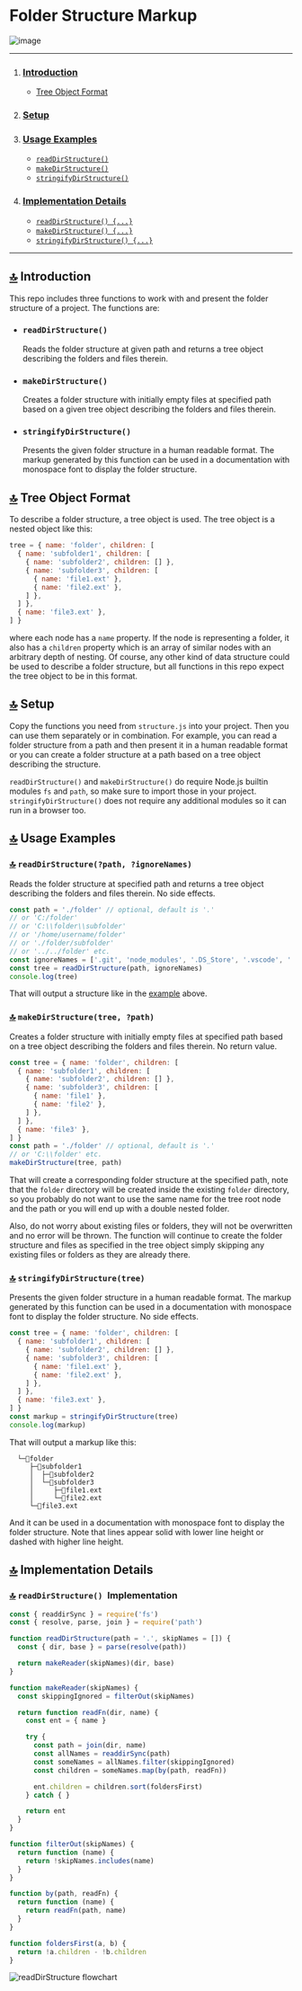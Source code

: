 # Folder Structure Markup

![image](https://github.com/UniBreakfast/folder-structure-markup/assets/19654456/9d6b0fd0-188d-4485-9484-1c726a288261)
<hr>
  
1. ### [Introduction](#-introduction)
    - [Tree Object Format](#-tree-object-format) 
2. ### [Setup](#-setup)
3. ### [Usage Examples](#-usage-examples)
    - [`readDirStructure()`](#-readdirstructurepath-ignorenames)
    - [`makeDirStructure()`](#-makedirstructuretree-path)
    - [`stringifyDirStructure()`](#-stringifydirstructuretree)
4. ### [Implementation Details](#-implementation-details)
    - [`readDirStructure() {...}`](#-readdirstructurepath-ignorenames-1)
    - [`makeDirStructure() {...}`](#-makedirstructuretree-path-1)
    - [`stringifyDirStructure() {...}`](#-stringifydirstructuretree-1)
  
<hr>

## [🔝](#--introduction) Introduction

This repo includes three functions to work with and present the folder structure of a project. The functions are:

- ### `readDirStructure()`
  Reads the folder structure at given path and returns a tree object describing the folders and files therein.

- ### `makeDirStructure()`
  Creates a folder structure with initially empty files at specified path based on a given tree object describing the folders and files therein.

- ### `stringifyDirStructure()`
  Presents the given folder structure in a human readable format. The markup generated by this function can be used in a documentation with monospace font to display the folder structure.

## [🔝](#--introduction) Tree Object Format

To describe a folder structure, a tree object is used. The tree object is a nested object like this:

```js
tree = { name: 'folder', children: [
  { name: 'subfolder1', children: [
    { name: 'subfolder2', children: [] },
    { name: 'subfolder3', children: [
      { name: 'file1.ext' },
      { name: 'file2.ext' },
    ] },
  ] },
  { name: 'file3.ext' },
] }
```

where each node has a `name` property. If the node is representing a folder, it also has a `children` property which is an array of similar nodes with an arbitrary depth of nesting. Of course, any other kind of data structure could be used to describe a folder structure, but all functions in this repo expect the tree object to be in this format.

## [🔝](#--introduction) Setup

Copy the functions you need from `structure.js` into your project. Then you can use them separately or in combination. For example, you can read a folder structure from a path and then present it in a human readable format or you can create a folder structure at a path based on a tree object describing the structure.

`readDirStructure()` and `makeDirStructure()` do require Node.js builtin modules `fs` and `path`, so make sure to import those in your project. `stringifyDirStructure()` does not require any additional modules so it can run in a browser too.

## [🔝](#--introduction) Usage Examples

### [🔝](#--introduction) `readDirStructure(?path, ?ignoreNames)`

Reads the folder structure at specified path and returns a tree object describing the folders and files therein. No side effects.

```js
const path = './folder' // optional, default is '.'
// or 'C:/folder'
// or 'C:\\folder\\subfolder'
// or '/home/username/folder'
// or './folder/subfolder'
// or '../../folder' etc.
const ignoreNames = ['.git', 'node_modules', '.DS_Store', '.vscode', '.gitignore'] // optional, default is []
const tree = readDirStructure(path, ignoreNames)
console.log(tree)
``` 

That will output a structure like in the [example](#tree-object-format) above.

### [🔝](#--introduction) `makeDirStructure(tree, ?path)`

Creates a folder structure with initially empty files at specified path based on a tree object describing the folders and files therein. No return value.

```js
const tree = { name: 'folder', children: [
  { name: 'subfolder1', children: [
    { name: 'subfolder2', children: [] },
    { name: 'subfolder3', children: [
      { name: 'file1' },
      { name: 'file2' },
    ] },
  ] },
  { name: 'file3' },
] }
const path = './folder' // optional, default is '.'
// or 'C:\\folder' etc.
makeDirStructure(tree, path)
```
That will create a corresponding folder structure at the specified path, note that the `folder` directory will be created inside the existing `folder` directory, so you probably do not want to use the same name for the tree root node and the path or you will end up with a double nested folder.

Also, do not worry about existing files or folders, they will not be overwritten and no error will be thrown. The function will continue to create the folder structure and files as specified in the tree object simply skipping any existing files or folders as they are already there.

### [🔝](#--introduction) `stringifyDirStructure(tree)`

Presents the given folder structure in a human readable format. The markup generated by this function can be used in a documentation with monospace font to display the folder structure. No side effects.

```js
const tree = { name: 'folder', children: [
  { name: 'subfolder1', children: [
    { name: 'subfolder2', children: [] },
    { name: 'subfolder3', children: [
      { name: 'file1.ext' },
      { name: 'file2.ext' },
    ] },
  ] },
  { name: 'file3.ext' },
] }
const markup = stringifyDirStructure(tree)
console.log(markup)
```
That will output a markup like this:

```
  └─📁folder
     ├─📁subfolder1
     │  ├─📁subfolder2
     │  └─📁subfolder3
     │     ├─📄file1.ext
     │     └─📄file2.ext
     └─📄file3.ext
```
And it can be used in a documentation with monospace font to display the folder structure. Note that lines appear solid with lower line height or dashed with higher line height.

## [🔝](#--introduction) Implementation Details

### [🔝](#--introduction) `readDirStructure() `Implementation

```js
const { readdirSync } = require('fs')
const { resolve, parse, join } = require('path')

function readDirStructure(path = '.', skipNames = []) {
  const { dir, base } = parse(resolve(path))

  return makeReader(skipNames)(dir, base)
}

function makeReader(skipNames) {
  const skippingIgnored = filterOut(skipNames)

  return function readFn(dir, name) {
    const ent = { name }

    try {
      const path = join(dir, name)
      const allNames = readdirSync(path)
      const someNames = allNames.filter(skippingIgnored)
      const children = someNames.map(by(path, readFn))

      ent.children = children.sort(foldersFirst)
    } catch { }

    return ent
  }
}

function filterOut(skipNames) {
  return function (name) {
    return !skipNames.includes(name)
  }
}

function by(path, readFn) {
  return function (name) {
    return readFn(path, name)
  }
}

function foldersFirst(a, b) {
  return !a.children - !b.children
}
```

![readDirStructure flowchart](read-dir-structure.png)
